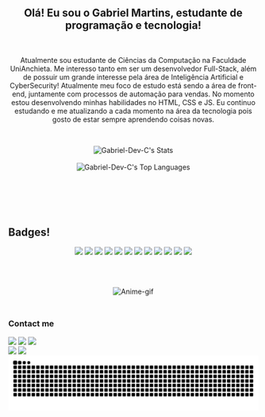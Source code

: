 <div align="center">
<h2>Olá! Eu sou o Gabriel Martins, estudante de programação e tecnologia!</h2>
</div>

<br>

<p align="center">Atualmente sou estudante de Ciências da Computação na Faculdade UniAnchieta. Me interesso tanto em ser um desenvolvedor Full-Stack, além de possuir um grande interesse pela área de Inteligência Artificial e CyberSecurity! Atualmente meu foco de estudo está sendo a área de front-end, juntamente com processos de automação para vendas. No momento estou desenvolvendo minhas habilidades no HTML, CSS e JS. Eu continuo estudando e me atualizando a cada momento na área da tecnologia pois gosto de estar sempre aprendendo coisas novas.</p>

<br>

<div align="center">

![Gabriel-Dev-C's Stats](https://github-readme-stats.vercel.app/api?username=Gabriel-Dev-C&theme=tokyonight&show_icons=true&hide_border=true&count_private=true)<br><br>
![Gabriel-Dev-C's Top Languages](https://github-readme-stats.vercel.app/api/top-langs/?username=Gabriel-Dev-C&theme=tokyonight&show_icons=true&hide_border=true&layout=compact)
<br> <br>

<!-- <img alt="Top-Languages" height="200" width="470" src="https://github-readme-stats.vercel.app/api/top-langs/?username=Gabriel-Dev-C&size_weight=0.5&count_weight=0.5&theme=radical&bg_color=00000000"> -->
<!-- [![Top Langs](https://github-readme-stats.vercel.app/api/top-langs/?username=Gabriel-Dev-C&size_weight=0.5&count_weight=0.5&theme=radical&bg_color=00000000)](https://github.com/anuraghazra/github-readme-stats) -->

</div>

##

<br><br>

<h2>Badges!</h2>

<div align="center">
  <img src="https://img.shields.io/badge/Google%20Analytics-E37400?style=for-the-badge&logo=google%20analytics&logoColor=white">
  <img src="https://img.shields.io/badge/Sonarqube-5190cf?style=for-the-badge&logo=sonarqube&logoColor=white">
  <img src="https://img.shields.io/badge/ChatGPT-74aa9c?style=for-the-badge&logo=openai&logoColor=white">
  <img src="https://img.shields.io/badge/Claude-D97757?style=for-the-badge&logo=claude&logoColor=white">
  <img src="https://img.shields.io/badge/github%20copilot-000000?style=for-the-badge&logo=githubcopilot&logoColor=white">
  <img src="https://img.shields.io/badge/Google%20Gemini-8E75B2?style=for-the-badge&logo=googlegemini&logoColor=white">
  <img src="https://img.shields.io/badge/Blockchain.com-121D33?logo=blockchaindotcom&logoColor=fff&style=for-the-badge">
  <img src="https://img.shields.io/badge/Coinbase-0052FF?style=for-the-badge&logo=Coinbase&logoColor=white">
  <img src="https://img.shields.io/badge/Wordpress-21759B?style=for-the-badge&logo=wordpress&logoColor=white">
  <img src="https://img.shields.io/badge/Code%20Climate-000000?style=for-the-badge&logo=Code%20Climate&logoColor=white">
  <img src="https://img.shields.io/badge/Azure_DevOps-0078D7?style=for-the-badge&logo=azure-devops&logoColor=white">
  <img src="https://img.shields.io/badge/Binance-FCD535?style=for-the-badge&logo=binance&logoColor=000">
</div>

<br><br>

<div align="center">
<img alt="Anime-gif" width="350" src="https://i.pinimg.com/originals/be/53/fc/be53fc5350400539c44b3bc7c2552fe9.gif">
</div>

<br>

##

<h3>Contact me</h3>

<div style="display: inline_block">
  <a href="https://www.youtube.com/@BieeLL_" target="_blank"><img src="https://img.shields.io/badge/YouTube-FF0000?style=for-the-badge&logo=youtube&logoColor=white" target="_blank"></a>
  <a href="https://instagram.com/biel_chms" target="_blank"><img src="https://img.shields.io/badge/-Instagram-%23E4405F?style=for-the-badge&logo=instagram&logoColor=white" target="_blank"></a> 
  <a href = "mailto:gacmartins@gmail.com"><img src="https://img.shields.io/badge/-Gmail-%23333?style=for-the-badge&logo=gmail&logoColor=white" target="_blank"></a><br>
  <a href="www.linkedin.com/in/gabriel-chabaribery-martins-7aab6a2b1" target="_blank"><img src="https://img.shields.io/badge/-LinkedIn-%230077B5?style=for-the-badge&logo=linkedin&logoColor=white" target="_blank"></a>
  <a href="https://stackoverflow.com/users/26669877/gabriel-dev-c?tab=profile" target="_blank"><img src="https://img.shields.io/badge/StackOverflow-orange?style=for-the-badge&logo=stackoverflow&logoColor=white" target="_blank"></a>
</div>

<picture align="center">
  <source media="(prefers-color-scheme: dark)" srcset="https://raw.githubusercontent.com/Gabriel-Dev-C/Gabriel-Dev-C/output/github-contribution-grid-snake-dark.svg">
  <source media="(prefers-color-scheme: light)" srcset="https://raw.githubusercontent.com/Gabriel-Dev-C/Gabriel-Dev-C/output/github-contribution-grid-snake-dark.svg">
  <img align="center" alt="github contribution grid snake animation" src="https://raw.githubusercontent.com/Gabriel-Dev-C/Gabriel-Dev-C/output/github-contribution-grid-snake.svg">
</picture>
